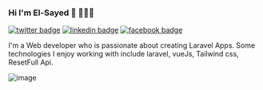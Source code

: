 ### Hi I'm El-Sayed 👋 👨🏻‍💻

[![twitter badge](https://img.shields.io/badge/twitter-@Elsayed851999-%231FA1F1?style=flat&logo=twitter&logoColor=white)](https://twitter.com/Elsayed851999)
[![linkedin badge](https://img.shields.io/badge/linkedin-elsayedkamal2020-%230177B5?style=flat&logo=linkedin)](https://www.linkedin.com/in/elsayedkamal2020)
[![facebook badge](https://img.shields.io/badge/facebook-elsayed.k.mohamed-&1877F2?style=flat&logo=facebook&logoColor=white&color=1877F2)](https://www.facebook.com/elsayed.k.mohamed)

I'm a Web developer who is passionate about creating Laravel Apps. Some technologies I enjoy working with include laravel, vueJs, Tailwind css, ResetFull Api.

![image](https://github.com/freekmurze/freekmurze/blob/master/dino.gif)
